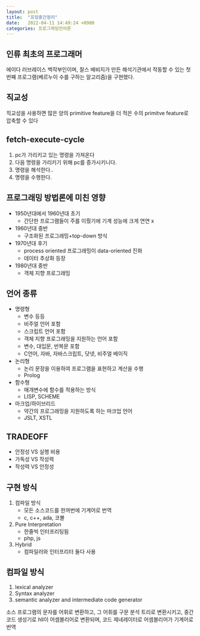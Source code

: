 ```yaml
---
layout: post
title:  "프밍중간정리"
date:   2022-04-11 14:49:24 +0900
categories: 프로그래밍언어론
---
```

## 인류 최초의 프로그래머
에이다 러브레이스 백작부인이며, 찰스 배비지가 만든 해석기관에서 작동할 수 있는 첫번째 프로그램(베르누이 수를 구하는 알고리즘)을 구현했다.

## 직교성
직교성을 사용하면 많은 양의 primitive feature을 더 적은 수의 primitve feature로 압축할 수 있다

## fetch-execute-cycle

1. pc가 가리키고 있는 명령을 가져온다
2. 다음 명령을 가리키기 위해 pc를 증가시키니다.
3. 명령을 해석한다..
4. 명령을 수행한다.

## 프로그래밍 방법론에 미친 영향

- 1950년대에서 1960년대 초기
  - 간단한 프로그램들이 주를 이뤘기에 기계 성능에 크게 연연 x
- 1960년대 중반
  - 구조화된 프로그래밍+top-down 방식
- 1970년대 후기
  - process oriented 프로그래밍이 data-oriented 진화
  - 데이터 추상화 등장
- 1980년대 중반
  - 객체 지향 프로그래밍

## 언어 종류

- 명령형
  - 변수 등등
  - 비주얼 언어 포함
  - 스크립트 언어 포함
  - 객체 지향 프로그래밍을 지원하는 언어 포함
  - 변수, 대입문, 반복문 포함
  - C언어, 자바, 자바스크립트, 닷넷, 비주얼 베이직
- 논리형
  - 논리 문장을 이용하여 프로그램을 표현하고 계산을 수행
  - Prolog
- 함수형
  - 매개변수에 함수를 적용하는 방식
  - LISP, SCHEME
- 마크업/하이브리드
    - 약간의 프로그래밍을 지원하도록 하는 마크업 언어
    - JSLT, XSTL
## TRADEOFF
- 안정성 VS 실행 비용
- 가독성 VS 작성력
- 작성력 VS 안정성

## 구현 방식
1. 컴파일 방식
   - 모든 소스코드를 한꺼번에 기계어로 번역
   - c, c++, ada, 코볼
2. Pure Interpretation
   - 한줄씩 인터프리팅됨
   - php, js
3. Hybrid
   - 컴파일러와 인터프리터 둘다 사용

## 컴파일 방식
1. lexical analyzer
2. Syntax analyzer
3. semantic analyzer and intermediate code generator

소스 프로그램의 문자를 어휘로 변환하고, 그 어휘를 구문 분석 트리로 변환시키고, 중간 코드 생성기로 hll이 어셈블리어로 변환되며, 코드 제네레이터로 어셈블리어가 기계어로 번역